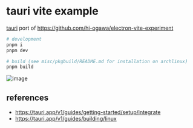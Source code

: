 # tauri vite example

[tauri](https://github.com/tauri-apps/tauri) port of https://github.com/hi-ogawa/electron-vite-experiment

```sh
# development
pnpm i
pnpm dev

# build (see misc/pkgbuild/README.md for installation on archlinux)
pnpm build
```

![image](https://user-images.githubusercontent.com/4232207/212660828-011d1646-7935-4f8d-aeab-b18432a8f8ad.png)


## references

- https://tauri.app/v1/guides/getting-started/setup/integrate
- https://tauri.app/v1/guides/building/linux
